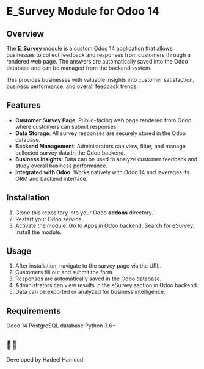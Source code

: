 # E_Survey Module for Odoo 14

## Overview
The **E_Survey** module is a custom Odoo 14 application that allows businesses to collect feedback and responses from customers through a rendered web page. 
The answers are automatically saved into the Odoo database and can be managed from the backend system.  

This provides businesses with valuable insights into customer satisfaction, business performance, and overall feedback trends.


## Features
- **Customer Survey Page**: Public-facing web page rendered from Odoo where customers can submit responses.  
- **Data Storage**: All survey responses are securely stored in the Odoo database.  
- **Backend Management**: Administrators can view, filter, and manage collected survey data in the Odoo backend.  
- **Business Insights**: Data can be used to analyze customer feedback and study overall business performance.  
- **Integrated with Odoo**: Works natively with Odoo 14 and leverages its ORM and backend interface.


##  Installation
1. Clone this repository into your Odoo **addons** directory.
2. Restart your Odoo service.
3. Activate the module:
   Go to Apps in Odoo backend.
   Search for eSurvey.
   Install the module.


## Usage
1. After installation, navigate to the survey page via the URL.
2. Customers fill out and submit the form.
3. Responses are automatically saved in the Odoo database.
4. Administrators can view results in the eSurvey section in Odoo backend.
5. Data can be exported or analyzed for business intelligence.

## Requirements
Odoo 14
PostgreSQL database
Python 3.6+


## 👨‍💻 
Developed by Hadeel Hamoud.
